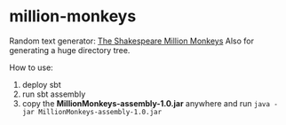 million-monkeys
===============
Random text generator: [The Shakespeare Million Monkeys](http://en.wikipedia.org/wiki/Infinite_monkey_theorem)
Also for generating a huge directory tree.

How to use:

1. deploy sbt
2. run sbt assembly
3. copy the **MillionMonkeys-assembly-1.0.jar** anywhere and run `java -jar MillionMonkeys-assembly-1.0.jar`

